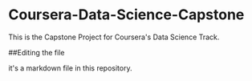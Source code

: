 # Coursera-Data-Science-Capstone
This is the Capstone Project for Coursera's Data Science Track.

##Editing the file

it's a markdown file in this repository.
